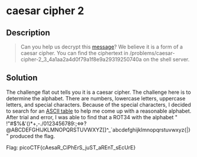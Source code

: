 # caesar cipher 2
## Description
>Can you help us decrypt this
>[message](https://2018shell.picoctf.com/static/732681495a458d226b12ae9f5e1b2730/ciphertext)? We believe it is a form of a caesar cipher. You can find the ciphertext in /problems/caesar-cipher-2_3_4a1aa2a4d0f79a1f8e9a29319250740a on the shell server.
## Solution
The challenge flat out tells you it is a caesar cipher. The challenge here is to
determine the alphabet. There are numbers, lowercase letters, uppercase letters,
and special characters. Because of the special characters, I decided to search
for an [ASCII table](http://www.asciitable.com/) to help me come up with a
reasonable alphabet. After trial and error, I was able to find that a ROT34 with
the alphabet "
!"#$%&'()*+,-./0123456789:;<=>?@ABCDEFGHIJKLMNOPQRSTUVWXYZ[\]^_`abcdefghijklmnopqrstuvwxyz{|}"
produced the flag.

Flag: picoCTF{cAesaR_CiPhErS_juST_aREnT_sEcUrE}
